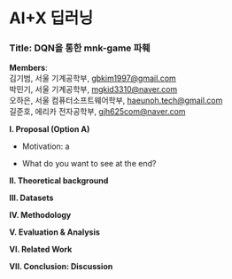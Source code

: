 # AI+X 딥러닝
### Title: DQN을 통한 mnk-game 파훼

__Members__:     
김기범, 서울 기계공학부, gbkim1997@gmail.com    
박민기, 서울 기계공학부, mgkid3310@naver.com    
오하은, 서울 컴퓨터소프트웨어학부, haeunoh.tech@gmail.com     
길준호, 에리카 전자공학부, gjh625com@naver.com 
 
__Ⅰ. Proposal (Option A)__            
* Motivation: 
    a
    
* What do you want to see at the end?    

__II. Theoretical background__    

__III. Datasets__     

__IV. Methodology__     

__V. Evaluation & Analysis__      

__VI. Related Work__    

__VII. Conclusion: Discussion__
